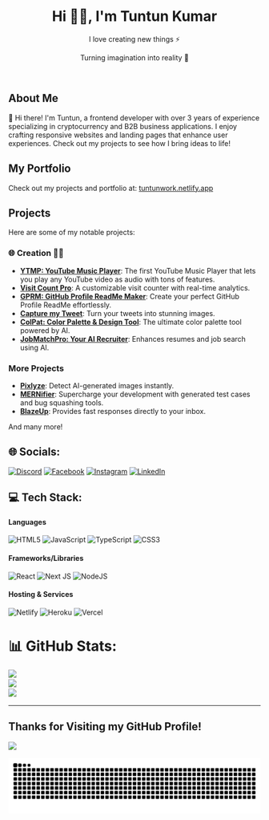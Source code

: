 <h1 align="center"> Hi 👋🏻, I'm Tuntun Kumar </h1>
<p align="center">I love creating new things ⚡</p>
<p align="center">Turning imagination into reality 🚀</p>

<p align="center">
    <a href="https://tuntunwork.netlify.app/" target="_blank"><img alt="" src="https://img.shields.io/badge/Donate-ffdd00?style=for-the-badge&logo=buy-me-a-coffee&logoColor=black" /></a>
    <a href="https://tuntunwork.netlify.app/" target="_blank"><img alt="" src="https://img.shields.io/badge/Portfolio-000?logo=vercel&logoColor=yellow&style=for-the-badge" /></a>
    <a href="https://twitter.com/ErTuntunkrYadav" target="_blank"><img alt="" src="https://img.shields.io/badge/Twitter-000?logo=X&logoColor=ffffff&style=for-the-badge" /></a>
    <a href="https://linkedin.com/in/Tuntun-yadav" target="_blank"><img alt="" src="https://img.shields.io/badge/LinkedIn-000?logo=linkedin&logoColor=0A66C2&style=for-the-badge" /></a>
    <a href="https://instagram.com/er_tuntun_yadav" target="_blank"><img alt="" src="https://img.shields.io/badge/Instagram-000?style=for-the-badge&logo=Instagram&logoColor=E4405F" /></a>
</p>

## About Me
👋 Hi there! I'm Tuntun, a frontend developer with over 3 years of experience specializing in cryptocurrency and B2B business applications. I enjoy crafting responsive websites and landing pages that enhance user experiences. Check out my projects to see how I bring ideas to life!

## My Portfolio
Check out my projects and portfolio at: [tuntunwork.netlify.app](https://tuntunwork.netlify.app/)

## Projects
Here are some of my notable projects:

### 🌐 Creation 👨‍💻
- **[YTMP: YouTube Music Player](https://ytmp.itsvg.in)**: The first YouTube Music Player that lets you play any YouTube video as audio with tons of features.
- **[Visit Count Pro](https://visitcount.itsvg.in)**: A customizable visit counter with real-time analytics.
- **[GPRM: GitHub Profile ReadMe Maker](https://gprm.itsvg.in)**: Create your perfect GitHub Profile ReadMe effortlessly.
- **[Capture my Tweet](https://cmt.itsvg.in)**: Turn your tweets into stunning images.
- **[ColPat: Color Palette & Design Tool](https://colpat.itsvg.in)**: The ultimate color palette tool powered by AI.
- **[JobMatchPro: Your AI Recruiter](https://jobmatch.itsvg.in)**: Enhances resumes and job search using AI.

### More Projects
- **[Pixlyze](https://pixlyze.itsvg.in)**: Detect AI-generated images instantly.
- **[MERNifier](https://mernifier.itsvg.in)**: Supercharge your development with generated test cases and bug squashing tools.
- **[BlazeUp](https://blazeup.itsvg.in)**: Provides fast responses directly to your inbox.

And many more! 

## 🌐 Socials:
[![Discord](https://img.shields.io/badge/Discord-%237289DA.svg?logo=discord&logoColor=white)](https://discord.gg/Tuntunkr) 
[![Facebook](https://img.shields.io/badge/Facebook-%231877F2.svg?logo=Facebook&logoColor=white)](https://facebook.com/ErTuntunYadav) 
[![Instagram](https://img.shields.io/badge/Instagram-%23E4405F.svg?logo=Instagram&logoColor=white)](https://instagram.com/er_tuntun_yadav) 
[![LinkedIn](https://img.shields.io/badge/LinkedIn-%230077B5.svg?logo=linkedin&logoColor=white)](https://linkedin.com/in/Tuntun-yadav) 

## 💻 Tech Stack:
#### Languages
![HTML5](https://img.shields.io/badge/html5-%23E34F26.svg?style=for-the-badge&logo=html5&logoColor=white) 
![JavaScript](https://img.shields.io/badge/javascript-%23323330.svg?style=for-the-badge&logo=javascript&logoColor=%23F7DF1E) 
![TypeScript](https://img.shields.io/badge/typescript-%23007ACC.svg?style=for-the-badge&logo=typescript&logoColor=white) 
![CSS3](https://img.shields.io/badge/css3-%231572B6.svg?style=for-the-badge&logo=css3&logoColor=white) 

#### Frameworks/Libraries
![React](https://img.shields.io/badge/react-%2320232a.svg?style=for-the-badge&logo=react&logoColor=%2361DAFB) 
![Next JS](https://img.shields.io/badge/Next-black?style=for-the-badge&logo=next.js&logoColor=white) 
![NodeJS](https://img.shields.io/badge/node.js-6DA55F?style=for-the-badge&logo=node.js&logoColor=white) 

#### Hosting & Services
![Netlify](https://img.shields.io/badge/netlify-%23000000.svg?style=for-the-badge&logo=netlify&logoColor=#00C7B7) 
![Heroku](https://img.shields.io/badge/heroku-%23430098.svg?style=for-the-badge&logo=heroku&logoColor=white) 
![Vercel](https://img.shields.io/badge/vercel-%23000000.svg?style=for-the-badge&logo=vercel&logoColor=white) 

# 📊 GitHub Stats:
![](https://github-readme-stats.vercel.app/api?username=Tuntunkr&theme=dark&hide_border=false&include_all_commits=true&count_private=true)<br/>
![](https://github-readme-streak-stats.herokuapp.com/?user=Tuntunkr&theme=dark&hide_border=false)<br/>
![](https://github-readme-stats.vercel.app/api/top-langs/?username=Tuntunkr&theme=dark&hide_border=false&include_all_commits=true&count_private=true&layout=compact)

---

## Thanks for Visiting my GitHub Profile!
[![](https://visitcount.itsvg.in/api?id=Tuntunkr&icon=0&color=0)](https://visitcount.itsvg.in)

<p align="center">
<img src="https://github.com/VishwaGauravIn/VishwaGauravIn/blob/output/github-contribution-grid-snake-dark.svg">
</p>

